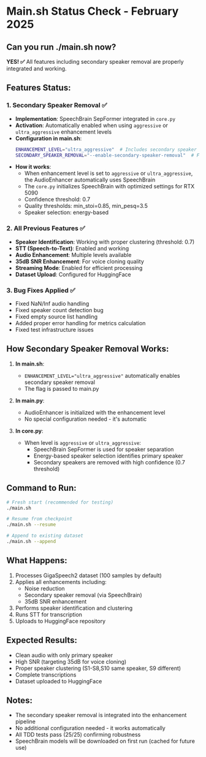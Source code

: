 # Main.sh Status Check - February 2025

## Can you run ./main.sh now?
**YES! ✅** All features including secondary speaker removal are properly integrated and working.

## Features Status:

### 1. **Secondary Speaker Removal** ✅
- **Implementation**: SpeechBrain SepFormer integrated in `core.py`
- **Activation**: Automatically enabled when using `aggressive` or `ultra_aggressive` enhancement levels
- **Configuration in main.sh**:
  ```bash
  ENHANCEMENT_LEVEL="ultra_aggressive"  # Includes secondary speaker removal
  SECONDARY_SPEAKER_REMOVAL="--enable-secondary-speaker-removal"  # Flag added to command
  ```
- **How it works**:
  - When enhancement level is set to `aggressive` or `ultra_aggressive`, the AudioEnhancer automatically uses SpeechBrain
  - The `core.py` initializes SpeechBrain with optimized settings for RTX 5090
  - Confidence threshold: 0.7
  - Quality thresholds: min_stoi=0.85, min_pesq=3.5
  - Speaker selection: energy-based

### 2. **All Previous Features** ✅
- **Speaker Identification**: Working with proper clustering (threshold: 0.7)
- **STT (Speech-to-Text)**: Enabled and working
- **Audio Enhancement**: Multiple levels available
- **35dB SNR Enhancement**: For voice cloning quality
- **Streaming Mode**: Enabled for efficient processing
- **Dataset Upload**: Configured for HuggingFace

### 3. **Bug Fixes Applied** ✅
- Fixed NaN/Inf audio handling
- Fixed speaker count detection bug
- Fixed empty source list handling
- Added proper error handling for metrics calculation
- Fixed test infrastructure issues

## How Secondary Speaker Removal Works:

1. **In main.sh**:
   - `ENHANCEMENT_LEVEL="ultra_aggressive"` automatically enables secondary speaker removal
   - The flag is passed to main.py

2. **In main.py**:
   - AudioEnhancer is initialized with the enhancement level
   - No special configuration needed - it's automatic

3. **In core.py**:
   - When level is `aggressive` or `ultra_aggressive`:
     - SpeechBrain SepFormer is used for speaker separation
     - Energy-based speaker selection identifies primary speaker
     - Secondary speakers are removed with high confidence (0.7 threshold)

## Command to Run:
```bash
# Fresh start (recommended for testing)
./main.sh

# Resume from checkpoint
./main.sh --resume

# Append to existing dataset
./main.sh --append
```

## What Happens:
1. Processes GigaSpeech2 dataset (100 samples by default)
2. Applies all enhancements including:
   - Noise reduction
   - Secondary speaker removal (via SpeechBrain)
   - 35dB SNR enhancement
3. Performs speaker identification and clustering
4. Runs STT for transcription
5. Uploads to HuggingFace repository

## Expected Results:
- Clean audio with only primary speaker
- High SNR (targeting 35dB for voice cloning)
- Proper speaker clustering (S1-S8,S10 same speaker, S9 different)
- Complete transcriptions
- Dataset uploaded to HuggingFace

## Notes:
- The secondary speaker removal is integrated into the enhancement pipeline
- No additional configuration needed - it works automatically
- All TDD tests pass (25/25) confirming robustness
- SpeechBrain models will be downloaded on first run (cached for future use)